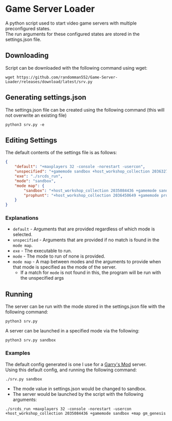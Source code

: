 # Game Server Loader
A python script used to start video game servers with multiple preconfigured states.\
The run arguments for these configured states are stored in the settings.json file.

## Downloading
Script can be downloaded with the following command using wget:
```shell
wget https://github.com/randomman552/Game-Server-Loader/releases/download/latest/srv.py
```

## Generating settings.json
The settings.json file can be created using the following command (this will not overwrite an existing file)
```shell
python3 srv.py -e
```

## Editing Settings
The default contents of the settings file is as follows:
```json
{
    "default": "+maxplayers 32 -console -norestart -usercon",
    "unspecified": "+gamemode sandbox +host_workshop_collection 2036327578 +map gm_genesis",
    "exe": "./srcds_run",
    "mode": "sandbox",
    "mode map": {
        "sandbox": "+host_workshop_collection 2035084436 +gamemode sandbox +map gm_genesis",
        "prophunt": "+host_workshop_collection 2036450649 +gamemode prop_hunt +map ph_hotel"
    }
}
```

### Explanations
* `default` - Arguments that are provided regardless of which mode is selected.
* `unspecified` - Arguments that are provided if no match is found in the `mode map`.
* `exe` - The executable to run.
* `mode` - The mode to run of none is provided.
* `mode map` - A map between modes and the arguments to provide when that mode is specified as the mode of the server.
    * If a match for `mode` is not found in this, the program will be run with the unspecified args

## Running
The server can be run with the mode stored in the settings.json file with the following command:
```shell
python3 srv.py
```

A server can be launched in a specified mode via the following:
```shell
python3 srv.py sandbox
```

### Examples
The default config generated is one I use for a [Garry's Mod](https://store.steampowered.com/app/4000/garrys_mod) server.\
Using this default config, and running the following command:
```shell
./srv.py sandbox
```
* The mode value in settings.json would be changed to sandbox.
* The server would be launched by the script with the following arguments:
```shell
./srcds_run +maxplayers 32 -console -norestart -usercon +host_workshop_collection 2035084436 +gamemode sandbox +map gm_genesis
```
